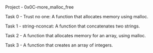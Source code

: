 Project - 0x0C-more_malloc_free

Task 0 - Trust no one: A function that allocates memory using malloc.

Task 1 - string-nconcat: A function that concatenates two strings.

Task 2 - A function that allocates memory for an array, using malloc.

Task 3 - A function that creates an array of integers.
